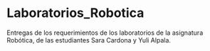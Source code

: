 # Laboratorios_Robotica
Entregas de los requerimientos de los laboratorios de la asignatura Robótica, de las estudiantes Sara Cardona y Yuli Alpala.
